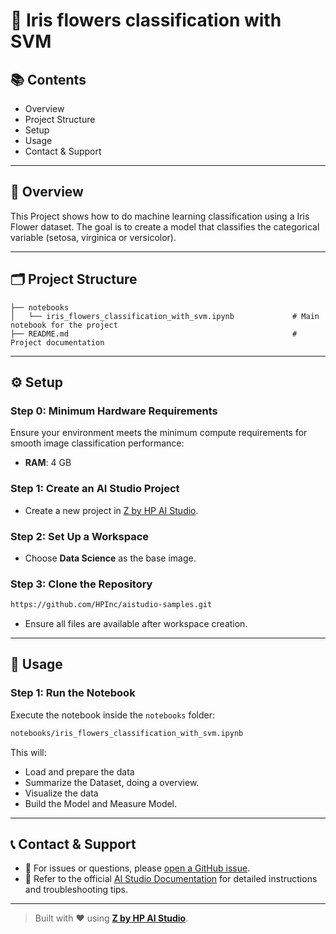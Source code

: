# 🌷 Iris flowers classification with SVM

## 📚 Contents

- Overview  
- Project Structure  
- Setup  
- Usage  
- Contact & Support

---

## 🧠 Overview

This Project shows how to do machine learning classification using a Iris Flower dataset. The goal is to create a model that classifies the categorical variable (setosa, virginica or versicolor).

---

## 🗂 Project Structure

```
├── notebooks
│   └── iris_flowers_classification_with_svm.ipynb             # Main notebook for the project              
├── README.md                                                  # Project documentation
```

---

## ⚙️ Setup

### Step 0: Minimum Hardware Requirements

Ensure your environment meets the minimum compute requirements for smooth image classification performance:

- **RAM**: 4 GB  

### Step 1: Create an AI Studio Project

- Create a new project in [Z by HP AI Studio](https://zdocs.datascience.hp.com/docs/aistudio/overview).

### Step 2: Set Up a Workspace

- Choose **Data Science** as the base image.

### Step 3: Clone the Repository

```bash
https://github.com/HPInc/aistudio-samples.git
```

- Ensure all files are available after workspace creation.

---

## 🚀 Usage

### Step 1: Run the Notebook

Execute the notebook inside the `notebooks` folder:

```bash
notebooks/iris_flowers_classification_with_svm.ipynb
```

This will:

- Load and prepare the data
- Summarize the Dataset, doing a overview.
- Visualize the data
- Build the Model and Measure Model.


---

## 📞 Contact & Support

- 💬 For issues or questions, please [open a GitHub issue](https://github.com/HPInc/aistudio-samples/issues).
- 📘 Refer to the official [AI Studio Documentation](https://zdocs.datascience.hp.com/docs/aistudio/overview) for detailed instructions and troubleshooting tips.

---

> Built with ❤️ using [**Z by HP AI Studio**](https://zdocs.datascience.hp.com/docs/aistudio/overview).